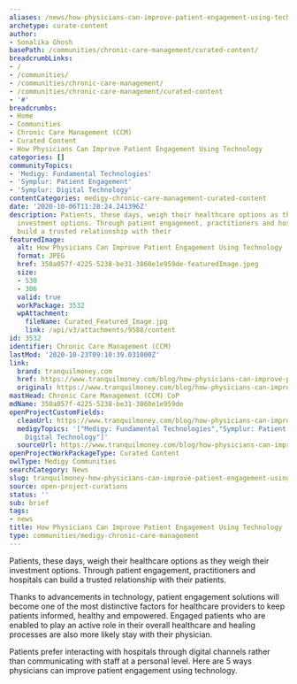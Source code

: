 ```yaml
---
aliases: /news/how-physicians-can-improve-patient-engagement-using-technology
archetype: curate-content
author:
- Sonalika Ghosh
basePath: /communities/chronic-care-management/curated-content/
breadcrumbLinks:
- /
- /communities/
- /communities/chronic-care-management/
- /communities/chronic-care-management/curated-content
- '#'
breadcrumbs:
- Home
- Communities
- Chronic Care Management (CCM)
- Curated Content
- How Physicians Can Improve Patient Engagement Using Technology
categories: []
communityTopics:
- 'Medigy: Fundamental Technologies'
- 'Symplur: Patient Engagement'
- 'Symplur: Digital Technology'
contentCategories: medigy-chronic-care-management-curated-content
date: '2020-10-06T11:28:24.241396Z'
description: Patients, these days, weigh their healthcare options as they weigh their
  investment options. Through patient engagement, practitioners and hospitals can
  build a trusted relationship with their
featuredImage:
  alt: How Physicians Can Improve Patient Engagement Using Technology
  format: JPEG
  href: 350a057f-4225-5238-be31-3860e1e959de-featuredImage.jpeg
  size:
  - 530
  - 306
  valid: true
  workPackage: 3532
  wpAttachment:
    fileName: Curated_Featured_Image.jpg
    link: /api/v3/attachments/9588/content
id: 3532
identifier: Chronic Care Management (CCM)
lastMod: '2020-10-23T09:10:39.031000Z'
link:
  brand: tranquilmoney.com
  href: https://www.tranquilmoney.com/blog/how-physicians-can-improve-patient-engagement-using-technology/
  original: https://www.tranquilmoney.com/blog/how-physicians-can-improve-patient-engagement-using-technology/
mastHead: Chronic Care Management (CCM) CoP
mdName: 350a057f-4225-5238-be31-3860e1e959de
openProjectCustomFields:
  cleanUrl: https://www.tranquilmoney.com/blog/how-physicians-can-improve-patient-engagement-using-technology/
  medigyTopics: '["Medigy: Fundamental Technologies","Symplur: Patient Engagement","Symplur:
    Digital Technology"]'
  sourceUrl: https://www.tranquilmoney.com/blog/how-physicians-can-improve-patient-engagement-using-technology/
openProjectWorkPackageType: Curated Content
owlType: Medigy Communities
searchCategory: News
slug: tranquilmoney-how-physicians-can-improve-patient-engagement-using-technology
source: open-project-curations
status: ''
sub: brief
tags:
- news
title: How Physicians Can Improve Patient Engagement Using Technology
type: communities/medigy-chronic-care-management
---
```


<p>Patients, these days, weigh their healthcare options as they weigh their investment options. Through patient engagement, practitioners and hospitals can build a trusted relationship with their patients.</p><p>Thanks to advancements in technology, patient engagement solutions will become one of the most distinctive factors for healthcare providers to keep patients informed, healthy and empowered. Engaged patients who are enabled to play an active role in their overall healthcare and healing processes are also more likely stay with their physician.</p><p>Patients prefer interacting with hospitals through digital channels rather than communicating with staff at a personal level. Here are 5 ways physicians can improve patient engagement using technology.</p>